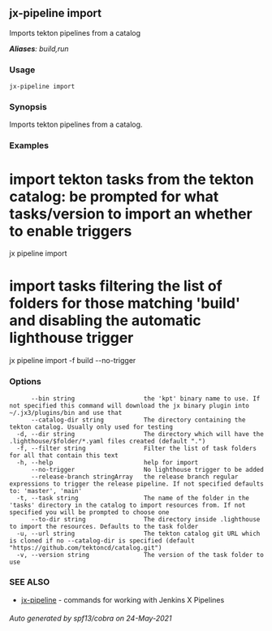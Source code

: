 ## jx-pipeline import

Imports tekton pipelines from a catalog

***Aliases**: build,run*

### Usage

```
jx-pipeline import
```

### Synopsis

Imports tekton pipelines from a catalog.

### Examples

  # import tekton tasks from the tekton catalog: be prompted for what tasks/version to import an whether to enable triggers
  jx pipeline import
  
  # import tasks filtering the list of folders for those matching 'build' and disabling the automatic lighthouse trigger
  jx pipeline import -f build --no-trigger

### Options

```
      --bin string                   the 'kpt' binary name to use. If not specified this command will download the jx binary plugin into ~/.jx3/plugins/bin and use that
      --catalog-dir string           The directory containing the tekton catalog. Usually only used for testing
  -d, --dir string                   The directory which will have the .lighthouse/$folder/*.yaml files created (default ".")
  -f, --filter string                Filter the list of task folders for all that contain this text
  -h, --help                         help for import
      --no-trigger                   No lighthouse trigger to be added
      --release-branch stringArray   the release branch regular expressions to trigger the release pipeline. If not specified defaults to: 'master', 'main'
  -t, --task string                  The name of the folder in the 'tasks' directory in the catalog to import resources from. If not specified you will be prompted to choose one
      --to-dir string                The directory inside .lighthouse to import the resources. Defaults to the task folder
  -u, --url string                   The tekton catalog git URL which is cloned if no --catalog-dir is specified (default "https://github.com/tektoncd/catalog.git")
  -v, --version string               The version of the task folder to use
```

### SEE ALSO

* [jx-pipeline](jx-pipeline.md)	 - commands for working with Jenkins X Pipelines

###### Auto generated by spf13/cobra on 24-May-2021
